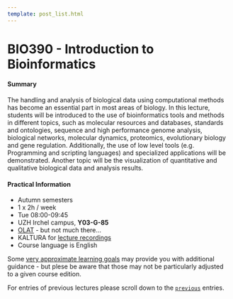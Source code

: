 ```yaml
---
template: post_list.html
---
```


# BIO390 - Introduction to Bioinformatics

#### Summary

The handling and analysis of biological data using computational methods has become an essential part in most areas of biology. In this lecture, students will be introduced to the use of bioinformatics tools and methods in different topics, such as molecular resources and databases, standards and ontologies, sequence and high performance genome analysis, biological networks, molecular dynamics, proteomics, evolutionary biology and gene regulation. Additionally, the use of low level tools (e.g. Programming and scripting languages) and specialized applications will be demonstrated. Another topic will be the visualization of quantitative and qualitative biological data and analysis results.

#### Practical Information

* Autumn semesters
* 1 x 2h / week
* Tue 08:00-09:45
* UZH Irchel campus, **Y03-G-85**
* [OLAT](https://lms.uzh.ch/auth/RepositoryEntry/17250386424/Infos/0) - but not much there...
* KALTURA for [lecture recordings](https://uzh.mediaspace.cast.switch.ch/channel/22HS_BIO390___Introduction-to-Bioinformatics)
* Course language is English

Some [very approximate learning goals](/courses/UZH-BIO390/learning-goals/) may provide
you with additional guidance - but plese be aware that those may not be particularly adjusted
to a given course edition. 

For entries of previous lectures please scroll down to the [`previous`](#previous)
entries.